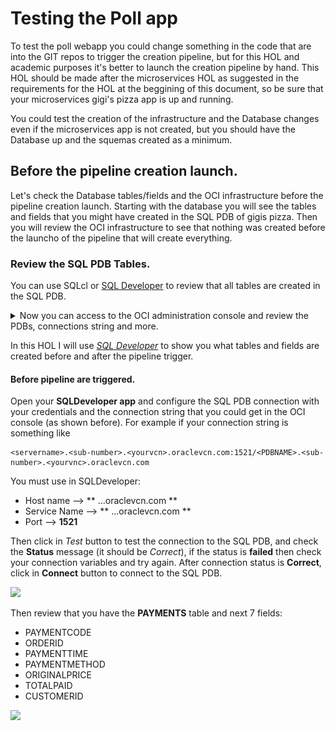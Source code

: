 # Testing the Poll app
To test the poll webapp you could change something in the code that are into the GIT repos to trigger the creation pipeline, but for this HOL and academic purposes it's better to launch the creation pipeline by hand. This HOL should be made after the microservices HOL as suggested in the requirements for the HOL at the beggining of this document, so be sure that your microservices gigi's pizza app is up and running.

You could test the creation of the infrastructure and the Database changes even if the microservices app is not created, but you should have the Database up and the squemas created as a minimum.

## Before the pipeline creation launch.
Let's check the Database tables/fields and the OCI infrastructure before the pipeline creation launch. Starting with the database you will see the tables and fields that you might have created in the SQL PDB of gigis pizza. Then you will review the OCI infrastructure to see that nothing was created before the launcho of the pipeline that will create everything.

### Review the SQL PDB Tables.
You can use SQLcl or [SQL Developer](https://www.oracle.com/es/database/technologies/appdev/sqldeveloper-landing.html) to review that all tables are created in the SQL PDB. 

<details>
 <summary> Now you can access to the OCI administration console and review the PDBs, connections string and more. </summary>

First click in the OCI hamburger icon (top - left) 

![](./images/database-review-01.png)

Then click Oracle Database and next **Bare Metal, VM and Exadata**

![](./images/database-review-02.png)

Next select you Gigis Pizza Database from the Databases list.

![](./images/database-review-03.png)

Then, in your database menu, scroll down until you can see Resources left menu and Databases list. Your Database should be there.

![](./images/database-review-04.png)

Next, Click in your Datatabase name under Databases lists.

![](./images/database-review-05.png)

Then you can click in **Pluggable Databases** item in the *Resources* left menu.

![](./images/database-review-06.png)

Now you can select each PDB and get the connection string for example. To do that, click in the right tree vertical buttons of the PDB row and select **PDB Connection**.

![](./images/database-review-07.png)

You can copy the connection string clicking in the **copy** link.

![](./images/database-review-08.png)
</details>

In this HOL I will use *[SQL Developer](https://www.oracle.com/es/database/technologies/appdev/sqldeveloper-landing.html)* to show you what tables and fields are created before and after the pipeline trigger.

#### Before pipeline are triggered.
Open your **SQLDeveloper app** and configure the SQL PDB connection with your credentials and the connection string that you could get in the OCI console (as shown before). For example if your connection string is something like 
```
<servername>.<sub-number>.<yourvcn>.oraclevcn.com:1521/<PDBNAME>.<sub-number>.<yourvnc>.oraclevcn.com
```
You must use in SQLDeveloper:
- Host name --> ** <servername>.<sub-number>.<yourvcn>.oraclevcn.com **
- Service Name --> ** <PDBNAME>.<sub-number>.<yourvnc>.oraclevcn.com **
- Port --> **1521**

Then click in *Test* button to test the connection to the SQL PDB, and check the **Status** message (it should be *Correct*), if the status is **failed** then check your connection variables and try again. After connection status is **Correct**, click in **Connect** button to connect to the SQL PDB.

![](./images/database-review-10.png)
 
Then review that you have the **PAYMENTS** table and next 7 fields:
 - PAYMENTCODE
 - ORDERID
 - PAYMENTTIME
 - PAYMENTMETHOD
 - ORIGINALPRICE
 - TOTALPAID
 - CUSTOMERID
 
 ![](./images/database-review-11.png)
